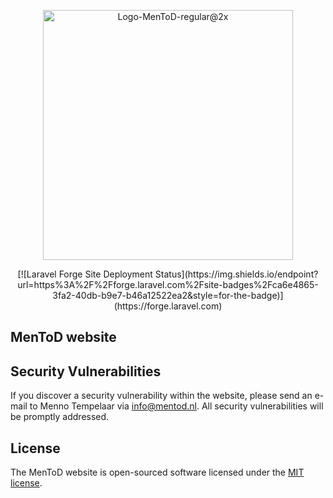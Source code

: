 <p align="center">
<a href="http://mentod.nl" target="_blank"><img width="400" alt="Logo-MenToD-regular@2x" src="https://user-images.githubusercontent.com/6905655/199693223-8e5fd614-b983-46e5-82fe-954db6a72184.png"></a>
</p>

<p align="center">
[![Laravel Forge Site Deployment Status](https://img.shields.io/endpoint?url=https%3A%2F%2Fforge.laravel.com%2Fsite-badges%2Fca6e4865-3fa2-40db-b9e7-b46a12522ea2&style=for-the-badge)](https://forge.laravel.com)
</p>

## MenToD website

## Security Vulnerabilities

If you discover a security vulnerability within the website, please send an e-mail to Menno Tempelaar via [info@mentod.nl](mailto:info@mentod.nl). All security vulnerabilities will be promptly addressed.

## License

The MenToD website is open-sourced software licensed under the [MIT license](https://opensource.org/licenses/MIT).

